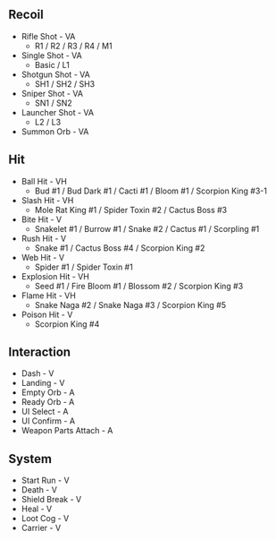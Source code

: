 ## Recoil

- Rifle Shot - VA
  - R1 / R2 / R3 / R4 / M1
- Single Shot - VA
  - Basic / L1
- Shotgun Shot - VA
  - SH1 / SH2 / SH3
- Sniper Shot - VA
  - SN1 / SN2
- Launcher Shot - VA
  - L2 / L3
- Summon Orb - VA



## Hit

- Ball Hit - VH
  - Bud #1 / Bud Dark #1 / Cacti #1 / Bloom #1 / Scorpion King #3-1
- Slash Hit - VH
  - Mole Rat King #1 / Spider Toxin #2 / Cactus Boss #3
- Bite Hit - V
  - Snakelet #1 / Burrow #1 / Snake #2 / Cactus #1 / Scorpling #1
- Rush Hit - V
  - Snake #1 / Cactus Boss #4 / Scorpion King #2
- Web Hit - V
  - Spider #1 / Spider Toxin #1
- Explosion Hit - VH
  - Seed #1 / Fire Bloom #1 / Blossom #2 / Scorpion King #3
- Flame Hit - VH
  - Snake Naga #2 / Snake Naga #3 / Scorpion King #5
- Poison Hit - V
  - Scorpion King #4



## Interaction

- Dash - V
- Landing - V
- Empty Orb - A
- Ready Orb - A
- UI Select - A
- UI Confirm - A
- Weapon Parts Attach - A



## System

- Start Run - V
- Death - V
- Shield Break - V
- Heal - V
- Loot Cog - V
- Carrier - V


